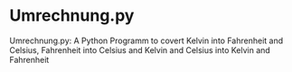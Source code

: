 # Umrechnung.py
Umrechnung.py: 
A Python Programm to covert Kelvin into Fahrenheit and Celsius, Fahrenheit into Celsius and Kelvin and Celsius into Kelvin and Fahrenheit
